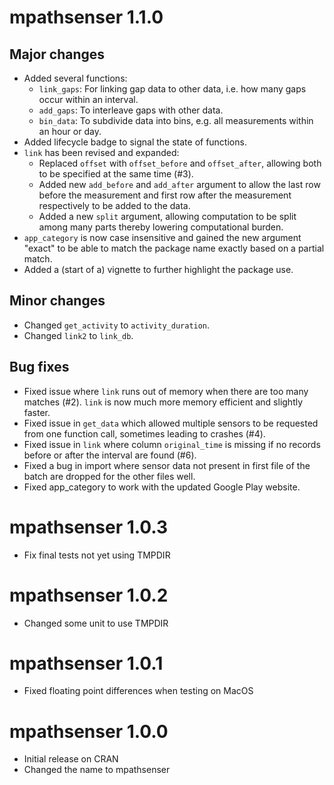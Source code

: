 # mpathsenser 1.1.0
## Major changes
* Added several functions:
  - `link_gaps`: For linking gap data to other data, i.e. how many gaps occur within an interval.
  - `add_gaps`: To interleave gaps with other data.
  - `bin_data`: To subdivide data into bins, e.g. all measurements within an hour or day.
* Added lifecycle badge to signal the state of functions.
* `link` has been revised and expanded:
  - Replaced `offset` with `offset_before` and `offset_after`, allowing both to be specified at the 
  same time (#3).
  - Added new `add_before` and `add_after` argument to allow the last row before the measurement 
  and first row after the measurement respectively to be added to the data.
  - Added a new `split` argument, allowing computation to be split among many parts thereby
  lowering computational burden.
* `app_category` is now case insensitive and gained the new argument "exact" to be able to match the
package name exactly based on a partial match.
* Added a (start of a) vignette to further highlight the package use.

## Minor changes
* Changed `get_activity` to `activity_duration`.
* Changed `link2` to `link_db`.

## Bug fixes
* Fixed issue where `link` runs out of memory when there are too many matches (#2). `link` is now 
much more memory efficient and slightly faster.
* Fixed issue in `get_data` which allowed multiple sensors to be requested from one function call, 
sometimes leading to crashes (#4).
* Fixed issue in `link` where column `original_time` is missing if no records before or after the 
interval are found (#6).
* Fixed a bug in import where sensor data not present in first file of the batch are dropped for the
other files well.
* Fixed app_category to work with the updated Google Play website.

# mpathsenser 1.0.3
* Fix final tests not yet using TMPDIR

# mpathsenser 1.0.2
* Changed some unit to use TMPDIR

# mpathsenser 1.0.1
* Fixed floating point differences when testing on MacOS

# mpathsenser 1.0.0
* Initial release on CRAN
* Changed the name to mpathsenser
